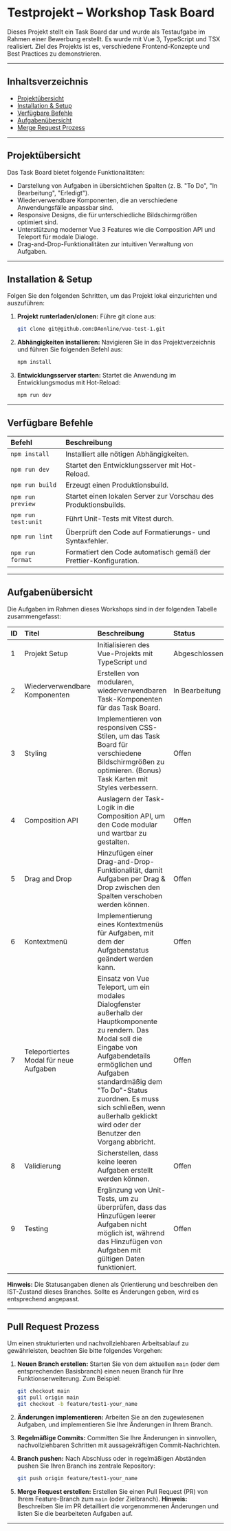 # Testprojekt – Workshop Task Board

Dieses Projekt stellt ein Task Board dar und wurde als Testaufgabe im Rahmen einer Bewerbung erstellt. Es wurde mit Vue 3, TypeScript und TSX realisiert. Ziel des Projekts ist es, verschiedene Frontend-Konzepte und Best Practices zu demonstrieren.

---

## Inhaltsverzeichnis

- [Projektübersicht](#projektübersicht)
- [Installation & Setup](#installation--setup)
- [Verfügbare Befehle](#verfügbare-befehle)
- [Aufgabenübersicht](#aufgabenübersicht)
- [Merge Request Prozess](#merge-request-prozess)

---

## Projektübersicht

Das Task Board bietet folgende Funktionalitäten:

- Darstellung von Aufgaben in übersichtlichen Spalten (z. B. "To Do", "In Bearbeitung", "Erledigt").
- Wiederverwendbare Komponenten, die an verschiedene Anwendungsfälle anpassbar sind.
- Responsive Designs, die für unterschiedliche Bildschirmgrößen optimiert sind.
- Unterstützung moderner Vue 3 Features wie die Composition API und Teleport für modale Dialoge.
- Drag-and-Drop-Funktionalitäten zur intuitiven Verwaltung von Aufgaben.

---

## Installation & Setup

Folgen Sie den folgenden Schritten, um das Projekt lokal einzurichten und auszuführen:

1. **Projekt runterladen/clonen:**
    Führe git clone aus:
    ```bash
    git clone git@github.com:DAonline/vue-test-1.git
    ```

2.  **Abhängigkeiten installieren:**
    Navigieren Sie in das Projektverzeichnis und führen Sie folgenden Befehl aus:

    ```bash
    npm install
    ```

3.  **Entwicklungsserver starten:**
    Startet die Anwendung im Entwicklungsmodus mit Hot-Reload:

    ```bash
    npm run dev
    ```

---

## Verfügbare Befehle

| Befehl              | Beschreibung                                                      |
| :------------------ | :---------------------------------------------------------------- |
| `npm install`       | Installiert alle nötigen Abhängigkeiten.                          |
| `npm run dev`       | Startet den Entwicklungsserver mit Hot-Reload.                    |
| `npm run build`     | Erzeugt einen Produktionsbuild.                                   |
| `npm run preview`   | Startet einen lokalen Server zur Vorschau des Produktionsbuilds.  |
| `npm run test:unit` | Führt Unit-Tests mit Vitest durch.                                |
| `npm run lint`      | Überprüft den Code auf Formatierungs- und Syntaxfehler.           |
| `npm run format`    | Formatiert den Code automatisch gemäß der Prettier-Konfiguration. |

---

## Aufgabenübersicht

Die Aufgaben im Rahmen dieses Workshops sind in der folgenden Tabelle zusammengefasst:

| ID | Titel | Beschreibung | Status |
|:--|:------|:-------------|:-------|
| 1 | Projekt Setup | Initialisieren des Vue-Projekts mit TypeScript und | Abgeschlossen |
| 2 | Wiederverwendbare Komponenten | Erstellen von modularen, wiederverwendbaren Task-Komponenten für das Task Board. | In Bearbeitung |
| 3 | Styling | Implementieren von responsiven CSS-Stilen, um das Task Board für verschiedene Bildschirmgrößen zu optimieren. (Bonus) Task Karten mit Styles verbessern. | Offen |
| 4 | Composition API | Auslagern der Task-Logik in die Composition API, um den Code modular und wartbar zu gestalten. | Offen |
| 5 | Drag and Drop | Hinzufügen einer Drag-and-Drop-Funktionalität, damit Aufgaben per Drag & Drop zwischen den Spalten verschoben werden können. | Offen |
| 6 | Kontextmenü | Implementierung eines Kontextmenüs für Aufgaben, mit dem der Aufgabenstatus geändert werden kann. | Offen |
| 7 | Teleportiertes Modal für neue Aufgaben | Einsatz von Vue Teleport, um ein modales Dialogfenster außerhalb der Hauptkomponente zu rendern. Das Modal soll die Eingabe von Aufgabendetails ermöglichen und Aufgaben standardmäßig dem "To Do"-Status zuordnen. Es muss sich schließen, wenn außerhalb geklickt wird oder der Benutzer den Vorgang abbricht. | Offen |
| 8 | Validierung | Sicherstellen, dass keine leeren Aufgaben erstellt werden können. | Offen |
| 9 | Testing | Ergänzung von Unit-Tests, um zu überprüfen, dass das Hinzufügen leerer Aufgaben nicht möglich ist, während das Hinzufügen von Aufgaben mit gültigen Daten funktioniert. | Offen |

**Hinweis:** Die Statusangaben dienen als Orientierung und beschreiben den IST-Zustand dieses Branches. Sollte es Änderungen geben, wird es entsprechend angepasst.

---

## Pull Request Prozess

Um einen strukturierten und nachvollziehbaren Arbeitsablauf zu gewährleisten, beachten Sie bitte folgendes Vorgehen:

1.  **Neuen Branch erstellen:**
    Starten Sie von dem aktuellen `main` (oder dem entsprechenden Basisbranch) einen neuen Branch für Ihre Funktionserweiterung. Zum Beispiel:

    ```bash
    git checkout main
    git pull origin main
    git checkout -b feature/test1-your_name
    ```

2.  **Änderungen implementieren:**
    Arbeiten Sie an den zugewiesenen Aufgaben, und implementieren Sie Ihre Änderungen in Ihrem Branch.

3.  **Regelmäßige Commits:**
    Committen Sie Ihre Änderungen in sinnvollen, nachvollziehbaren Schritten mit aussagekräftigen Commit-Nachrichten.

4.  **Branch pushen:**
    Nach Abschluss oder in regelmäßigen Abständen pushen Sie Ihren Branch ins zentrale Repository:

    ```bash
    git push origin feature/test1-your_name
    ```

5.  **Merge Request erstellen:**
    Erstellen Sie einen Pull Request (PR) von Ihrem Feature-Branch zum `main` (oder Zielbranch).
    **Hinweis:** Beschreiben Sie im PR detailliert die vorgenommenen Änderungen und listen Sie die bearbeiteten Aufgaben auf.

---
